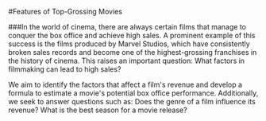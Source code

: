 #Features of Top-Grossing Movies






###In the world of cinema, there are always certain films that manage to conquer the box office and achieve high sales. 
A prominent example of this success is the films produced by Marvel Studios, which have consistently broken sales records and become one of the highest-grossing franchises in 
the history of cinema. This raises an important question: What factors in filmmaking can lead to high sales?




We aim to identify the factors that affect a film's revenue and develop a formula to estimate a movie's potential box office performance.
Additionally, we seek to answer questions such as: 
Does the genre of a film influence its revenue?
What is the best season for a movie release?














